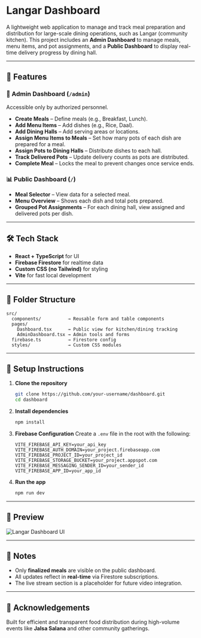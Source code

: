 # Langar Dashboard

A lightweight web application to manage and track meal preparation and distribution for large-scale dining operations, such as Langar (community kitchen). This project includes an **Admin Dashboard** to manage meals, menu items, and pot assignments, and a **Public Dashboard** to display real-time delivery progress by dining hall.

---

## 🚀 Features

### 🔐 Admin Dashboard (`/admin`)
Accessible only by authorized personnel.

- **Create Meals** – Define meals (e.g., Breakfast, Lunch).
- **Add Menu Items** – Add dishes (e.g., Rice, Daal).
- **Add Dining Halls** – Add serving areas or locations.
- **Assign Menu Items to Meals** – Set how many pots of each dish are prepared for a meal.
- **Assign Pots to Dining Halls** – Distribute dishes to each hall.
- **Track Delivered Pots** – Update delivery counts as pots are distributed.
- **Complete Meal** – Locks the meal to prevent changes once service ends.

### 📊 Public Dashboard (`/`)
- **Meal Selector** – View data for a selected meal.
- **Menu Overview** – Shows each dish and total pots prepared.
- **Grouped Pot Assignments** – For each dining hall, view assigned and delivered pots per dish.

---

## 🛠 Tech Stack

- **React + TypeScript** for UI
- **Firebase Firestore** for realtime data
- **Custom CSS (no Tailwind)** for styling
- **Vite** for fast local development

---

## 📁 Folder Structure

```
src/
  components/          → Reusable form and table components
  pages/
    Dashboard.tsx      → Public view for kitchen/dining tracking
    AdminDashboard.tsx → Admin tools and forms
  firebase.ts          → Firestore config
  styles/              → Custom CSS modules
```

---

## 🧪 Setup Instructions

1. **Clone the repository**
   ```bash
   git clone https://github.com/your-username/dashboard.git
   cd dashboard
   ```

2. **Install dependencies**
   ```bash
   npm install
   ```

3. **Firebase Configuration**
   Create a `.env` file in the root with the following:
   ```env
   VITE_FIREBASE_API_KEY=your_api_key
   VITE_FIREBASE_AUTH_DOMAIN=your_project.firebaseapp.com
   VITE_FIREBASE_PROJECT_ID=your_project_id
   VITE_FIREBASE_STORAGE_BUCKET=your_project.appspot.com
   VITE_FIREBASE_MESSAGING_SENDER_ID=your_sender_id
   VITE_FIREBASE_APP_ID=your_app_id
   ```

4. **Run the app**
   ```bash
   npm run dev
   ```

---

## 📸 Preview

![Langar Dashboard UI](./public/assets/dashboard-preview.png)

---

## 📝 Notes

- Only **finalized meals** are visible on the public dashboard.
- All updates reflect in **real-time** via Firestore subscriptions.
- The live stream section is a placeholder for future video integration.

---

## 🙏 Acknowledgements

Built for efficient and transparent food distribution during high-volume events like **Jalsa Salana** and other community gatherings.
